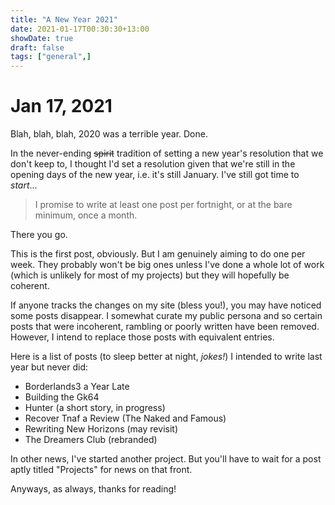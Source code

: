 ```yaml
---
title: "A New Year 2021"
date: 2021-01-17T00:30:30+13:00
showDate: true
draft: false
tags: ["general",]
---
```


# Jan 17, 2021

Blah, blah, blah, 2020 was a terrible year. Done.

In the never-ending ~~spirit~~ tradition of setting a new year's resolution that we don't keep to, I thought I'd set a resolution given that we're still in the opening days of the new year, i.e. it's still January. I've still got time to _start_...

> I promise to write at least one post per fortnight, or at the bare minimum, once a month.

There you go.

This is the first post, obviously. But I am genuinely aiming to do one per week. They probably won't be big ones unless I've done a whole lot of work (which is unlikely for most of my projects) but they will hopefully be coherent.

If anyone tracks the changes on my site (bless you!), you may have noticed some posts disappear. I somewhat curate my public persona and so certain posts that were incoherent, rambling or poorly written have been removed. However, I intend to replace those posts with equivalent entries.

Here is a list of posts (to sleep better at night, _jokes!_) I intended to write last year but never did:

- Borderlands3 a Year Late
- Building the Gk64
- Hunter (a short story, in progress)
- Recover Tnaf a Review (The Naked and Famous)
- Rewriting New Horizons (may revisit)
- The Dreamers Club (rebranded)

In other news, I've started another project. But you'll have to wait for a post aptly titled "Projects" for news on that front.

Anyways, as always, thanks for reading!